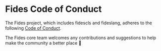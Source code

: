 # Fides Code of Conduct

The Fides project, which includes fidescls and fideslang, adheres to the following [Code of Conduct](https://ethyca.github.io/fides/community/code_of_conduct/).

The Fides core team welcomes any contributions and suggestions to help make the community a better place 🤝
